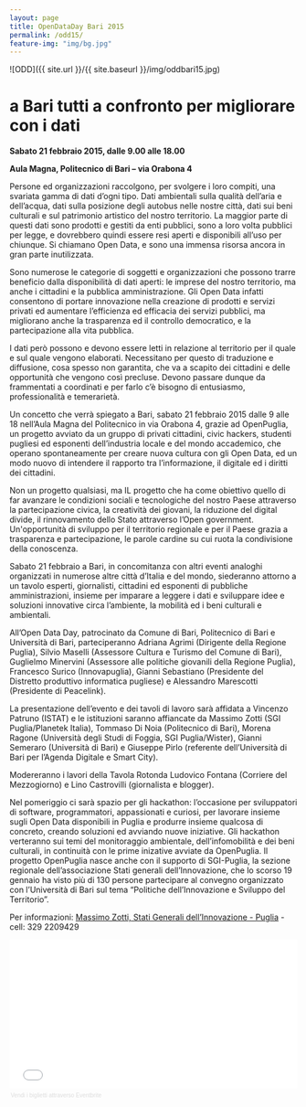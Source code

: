 ```yaml
---
layout: page
title: OpenDataDay Bari 2015
permalink: /odd15/
feature-img: "img/bg.jpg"
---
```


![ODD]({{ site.url }}/{{ site.baseurl }}/img/oddbari15.jpg)

# a Bari tutti a confronto per migliorare con i dati

<b>Sabato 21 febbraio 2015, dalle 9.00 alle 18.00</b>

<b>Aula Magna, Politecnico di Bari – via Orabona 4</b>

Persone ed organizzazioni raccolgono, per svolgere i loro compiti, una svariata gamma di dati d’ogni tipo. Dati ambientali sulla qualità dell’aria e dell’acqua, dati sulla posizione degli autobus nelle nostre città, dati sui beni culturali e sul patrimonio artistico del nostro territorio. La maggior parte di questi dati sono prodotti e gestiti da enti pubblici, sono a loro volta pubblici per legge, e dovrebbero quindi essere resi aperti e disponibili all’uso per chiunque. Si chiamano Open Data, e sono una immensa risorsa ancora in gran parte inutilizzata. 

Sono numerose le categorie di soggetti e organizzazioni che possono trarre beneficio dalla disponibilità di dati aperti: le imprese del nostro territorio, ma anche i cittadini e la pubblica amministrazione. Gli Open Data infatti consentono di portare innovazione nella creazione di prodotti e servizi privati ed aumentare l’efficienza ed efficacia dei servizi pubblici, ma migliorano anche la trasparenza ed il controllo democratico, e la partecipazione alla vita pubblica.

I dati però possono e devono essere letti in relazione al territorio per il quale e sul quale vengono elaborati. Necessitano per questo di traduzione e diffusione, cosa spesso non garantita, che va a scapito dei cittadini e delle opportunità che vengono così precluse. Devono passare dunque da frammentati a coordinati e per farlo c’è bisogno di entusiasmo, professionalità e temerarietà. 

Un concetto che verrà spiegato a Bari, sabato 21 febbraio 2015 dalle 9 alle 18 nell’Aula Magna del Politecnico in via Orabona 4, grazie ad OpenPuglia, un progetto avviato da un gruppo di privati cittadini, civic hackers, studenti pugliesi ed esponenti dell’industria locale e del mondo accademico, che operano spontaneamente per creare nuova cultura con gli Open Data, ed un modo nuovo di intendere il rapporto tra l’informazione, il digitale ed i diritti dei cittadini.

Non un progetto qualsiasi, ma IL progetto che ha come obiettivo quello di far avanzare le condizioni sociali e tecnologiche del nostro Paese attraverso la partecipazione civica, la creatività dei giovani, la riduzione del digital divide, il rinnovamento dello Stato attraverso l’Open government. Un'opportunità di sviluppo per il territorio regionale e per il Paese grazia a trasparenza e partecipazione, le parole cardine su cui ruota la condivisione della conoscenza. 

Sabato 21 febbraio a Bari, in concomitanza con altri eventi analoghi organizzati in numerose altre città d’Italia e del mondo, siederanno attorno a un tavolo esperti, giornalisti, cittadini ed esponenti di pubbliche amministrazioni, insieme per imparare a leggere i dati e sviluppare idee e soluzioni innovative circa l’ambiente, la mobilità ed i beni culturali e ambientali. 

All’Open Data Day, patrocinato da Comune di Bari, Politecnico di Bari e Università di Bari, parteciperanno Adriana Agrimi (Dirigente della Regione Puglia), Silvio Maselli (Assessore Cultura e Turismo del Comune di Bari), Guglielmo Minervini (Assessore alle politiche giovanili della Regione Puglia), Francesco Surico (Innovapuglia), Gianni Sebastiano (Presidente del Distretto produttivo informatica pugliese) e Alessandro Marescotti (Presidente di Peacelink). 

La presentazione dell’evento e dei tavoli di lavoro sarà affidata a Vincenzo Patruno (ISTAT) e le istituzioni saranno affiancate da Massimo Zotti (SGI Puglia/Planetek Italia), Tommaso Di Noia (Politecnico di Bari), Morena Ragone (Università degli Studi di Foggia, SGI Puglia/Wister), Gianni Semeraro (Università di Bari) e Giuseppe Pirlo (referente dell’Università di Bari per l’Agenda Digitale e Smart City). 

Modereranno i lavori della Tavola Rotonda Ludovico Fontana (Corriere del Mezzogiorno) e Lino Castrovilli (giornalista e blogger).

Nel pomeriggio ci sarà spazio per gli hackathon: l’occasione per sviluppatori di software, programmatori, appassionati e curiosi, per lavorare insieme sugli Open Data disponibili in Puglia e produrre insieme qualcosa di concreto, creando soluzioni ed avviando nuove iniziative. Gli hackathon verteranno sui temi del monitoraggio ambientale, dell’infomobilità e dei beni culturali, in continuità con le prime inizative avviate da OpenPuglia. 
Il progetto OpenPuglia nasce anche con il supporto di SGI-Puglia, la sezione regionale dell’associazione Stati generali dell’Innovazione, che lo scorso 19 gennaio ha visto più di 130 persone partecipare al convegno organizzato con l’Università di Bari sul tema “Politiche dell’Innovazione e Sviluppo del Territorio”.

Per informazioni: [Massimo Zotti, Stati Generali dell’Innovazione - Puglia](mailto:massimo.zotti@gmail.com) - cell: 329 2209429

<div style="width:100%; text-align:left;" ><iframe  src="//eventbrite.it/tickets-external?eid=15617866459&ref=etckt" frameborder="0" height="260" width="100%" vspace="0" hspace="0" marginheight="5" marginwidth="5" scrolling="auto" allowtransparency="true"></iframe><div style="font-family:Helvetica, Arial; font-size:10px; padding:5px 0 5px; margin:2px; width:100%; text-align:left;" ><a style="color:#ddd; text-decoration:none;" target="_blank" href="http://www.eventbrite.it/r/etckt">Vendi i biglietti</a> <span style="color:#ddd;">attraverso</span> <a style="color:#ddd; text-decoration:none;" target="_blank" href="http://www.eventbrite.it?ref=etckt">Eventbrite</a></div></div>